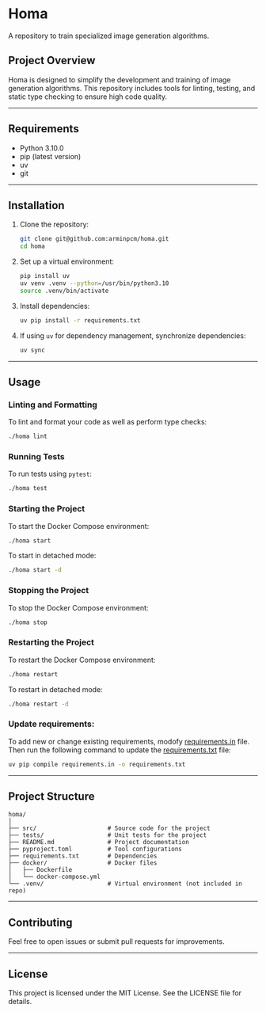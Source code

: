 # Homa

A repository to train specialized image generation algorithms.

## Project Overview

Homa is designed to simplify the development and training of image generation algorithms. This repository includes tools for linting, testing, and static type checking to ensure high code quality.

---

## Requirements

- Python 3.10.0
- pip (latest version)
- uv
- git

---

## Installation

1. Clone the repository:
    ```bash
    git clone git@github.com:arminpcm/homa.git
    cd homa
    ```

2. Set up a virtual environment:
    ```bash
    pip install uv
    uv venv .venv --python=/usr/bin/python3.10
    source .venv/bin/activate
    ```

3. Install dependencies:
    ```bash
    uv pip install -r requirements.txt
    ```

4. If using `uv` for dependency management, synchronize dependencies:
    ```bash
    uv sync
    ```

---

## Usage

### Linting and Formatting
To lint and format your code as well as perform type checks:
```bash
./homa lint
```

### Running Tests
To run tests using `pytest`:
```bash
./homa test
```

### Starting the Project
To start the Docker Compose environment:
```bash
./homa start
```

To start in detached mode:
```bash
./homa start -d
```

### Stopping the Project
To stop the Docker Compose environment:
```bash
./homa stop
```

### Restarting the Project
To restart the Docker Compose environment:
```bash
./homa restart
```

To restart in detached mode:
```bash
./homa restart -d
```

### Update requirements:
To add new or change existing requirements, modofy [requirements.in](requirements.in) file. Then run the following command to update the [requirements.txt](requirements.txt) file:

```bash
uv pip compile requirements.in -o requirements.txt
```

---

## Project Structure

```
homa/
│
├── src/                    # Source code for the project
├── tests/                  # Unit tests for the project
├── README.md               # Project documentation
├── pyproject.toml          # Tool configurations
├── requirements.txt        # Dependencies
├── docker/                 # Docker files
│   ├── Dockerfile
│   └── docker-compose.yml
└── .venv/                  # Virtual environment (not included in repo)
```

---

## Contributing

Feel free to open issues or submit pull requests for improvements.

---

## License

This project is licensed under the MIT License. See the LICENSE file for details.